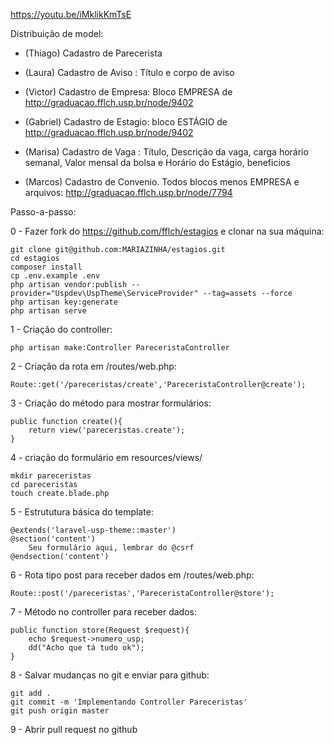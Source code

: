  https://youtu.be/iMklikKmTsE 
 
Distribuição de model:

 - (Thiago) Cadastro de Parecerista

 - (Laura) Cadastro de Aviso : Título e corpo de aviso

 - (Victor) Cadastro de Empresa: Bloco EMPRESA de http://graduacao.fflch.usp.br/node/9402 

 - (Gabriel) Cadastro de Estagio: bloco ESTÁGIO de http://graduacao.fflch.usp.br/node/9402

 - (Marisa) Cadastro de Vaga : Título, Descrição da vaga, carga horário semanal, Valor mensal da bolsa e Horário do Estágio, beneficios

 - (Marcos) Cadastro de Convenio. Todos blocos menos EMPRESA e arquivos: http://graduacao.fflch.usp.br/node/7794

Passo-a-passo:

0 - Fazer fork do https://github.com/fflch/estagios e clonar na sua máquina:

    git clone git@github.com:MARIAZINHA/estagios.git
    cd estagios
    composer install
    cp .env.example .env
    php artisan vendor:publish --provider="Uspdev\UspTheme\ServiceProvider" --tag=assets --force
    php artisan key:generate
    php artisan serve

1 - Criação do controller:

    php artisan make:Controller PareceristaController

2 - Criação da rota em /routes/web.php:

    Route::get('/pareceristas/create','PareceristaController@create');

3 - Criação do método para mostrar formulários:

    public function create(){
        return view('pareceristas.create');
    }

4 - criação do formulário em resources/views/
    
    mkdir pareceristas
    cd pareceristas
    touch create.blade.php

5 - Estrututura básica do template:

    @extends('laravel-usp-theme::master')
    @section('content')
        Seu formulário aqui, lembrar do @csrf
    @endsection('content')

6 - Rota tipo post para receber dados em /routes/web.php:

    Route::post('/pareceristas','PareceristaController@store');

7 - Método no controller para receber dados:

    public function store(Request $request){
        echo $request->numero_usp;
        dd("Acho que tá tudo ok");
    }

8 - Salvar mudanças no git e enviar para github:

    git add .
    git commit -m 'Implementando Controller Pareceristas'
    git push origin master

9 - Abrir pull request no github
